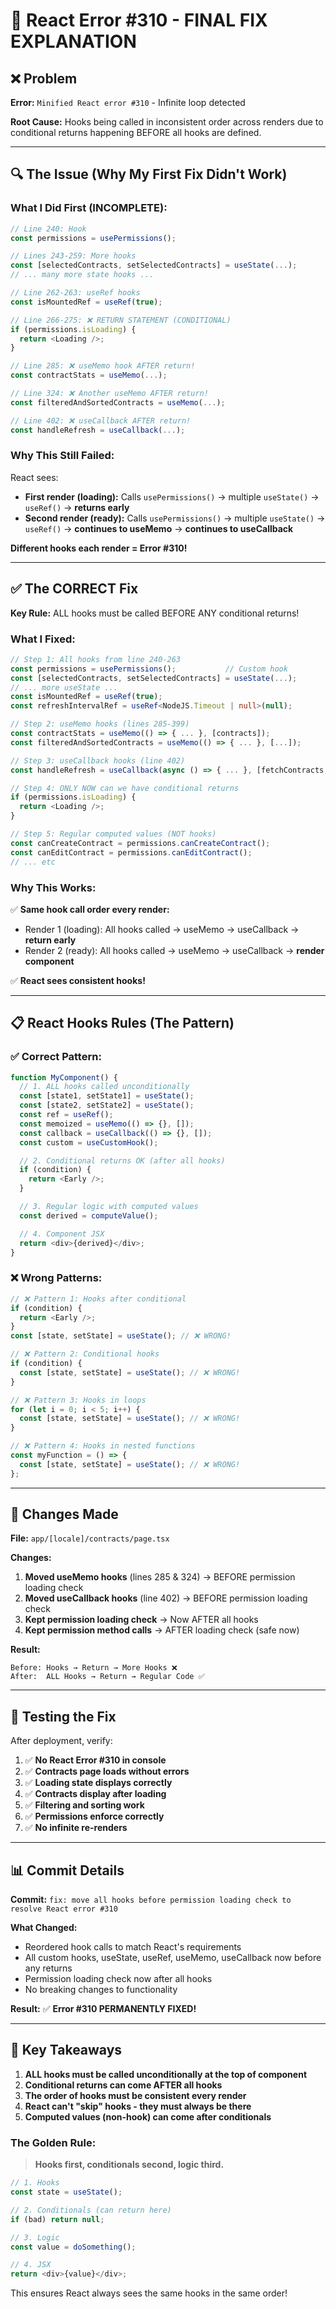 # 🔧 React Error #310 - FINAL FIX EXPLANATION

## ❌ Problem

**Error:** `Minified React error #310` - Infinite loop detected

**Root Cause:** Hooks being called in inconsistent order across renders due to conditional returns happening BEFORE all hooks are defined.

---

## 🔍 The Issue (Why My First Fix Didn't Work)

### **What I Did First (INCOMPLETE):**
```typescript
// Line 240: Hook
const permissions = usePermissions();

// Lines 243-259: More hooks
const [selectedContracts, setSelectedContracts] = useState(...);
// ... many more state hooks ...

// Line 262-263: useRef hooks
const isMountedRef = useRef(true);

// Line 266-275: ❌ RETURN STATEMENT (CONDITIONAL)
if (permissions.isLoading) {
  return <Loading />;
}

// Line 285: ❌ useMemo hook AFTER return!
const contractStats = useMemo(...);

// Line 324: ❌ Another useMemo AFTER return!
const filteredAndSortedContracts = useMemo(...);

// Line 402: ❌ useCallback AFTER return!
const handleRefresh = useCallback(...);
```

### **Why This Still Failed:**

React sees:
- **First render (loading):** Calls `usePermissions()` → multiple `useState()` → `useRef()` → **returns early**
- **Second render (ready):** Calls `usePermissions()` → multiple `useState()` → `useRef()` → **continues to useMemo** → **continues to useCallback**

**Different hooks each render = Error #310!**

---

## ✅ The CORRECT Fix

**Key Rule:** ALL hooks must be called BEFORE ANY conditional returns!

### **What I Fixed:**

```typescript
// Step 1: All hooks from line 240-263
const permissions = usePermissions();           // Custom hook
const [selectedContracts, setSelectedContracts] = useState(...);
// ... more useState ...
const isMountedRef = useRef(true);
const refreshIntervalRef = useRef<NodeJS.Timeout | null>(null);

// Step 2: useMemo hooks (lines 285-399)
const contractStats = useMemo(() => { ... }, [contracts]);
const filteredAndSortedContracts = useMemo(() => { ... }, [...]);

// Step 3: useCallback hooks (line 402)
const handleRefresh = useCallback(async () => { ... }, [fetchContracts, toast]);

// Step 4: ONLY NOW can we have conditional returns
if (permissions.isLoading) {
  return <Loading />;
}

// Step 5: Regular computed values (NOT hooks)
const canCreateContract = permissions.canCreateContract();
const canEditContract = permissions.canEditContract();
// ... etc
```

### **Why This Works:**

✅ **Same hook call order every render:**
- Render 1 (loading): All hooks called → useMemo → useCallback → **return early**
- Render 2 (ready): All hooks called → useMemo → useCallback → **render component**

✅ **React sees consistent hooks!**

---

## 📋 React Hooks Rules (The Pattern)

### ✅ Correct Pattern:

```typescript
function MyComponent() {
  // 1. ALL hooks called unconditionally
  const [state1, setState1] = useState();
  const [state2, setState2] = useState();
  const ref = useRef();
  const memoized = useMemo(() => {}, []);
  const callback = useCallback(() => {}, []);
  const custom = useCustomHook();

  // 2. Conditional returns OK (after all hooks)
  if (condition) {
    return <Early />;
  }

  // 3. Regular logic with computed values
  const derived = computeValue();

  // 4. Component JSX
  return <div>{derived}</div>;
}
```

### ❌ Wrong Patterns:

```typescript
// ❌ Pattern 1: Hooks after conditional
if (condition) {
  return <Early />;
}
const [state, setState] = useState(); // ❌ WRONG!

// ❌ Pattern 2: Conditional hooks
if (condition) {
  const [state, setState] = useState(); // ❌ WRONG!
}

// ❌ Pattern 3: Hooks in loops
for (let i = 0; i < 5; i++) {
  const [state, setState] = useState(); // ❌ WRONG!
}

// ❌ Pattern 4: Hooks in nested functions
const myFunction = () => {
  const [state, setState] = useState(); // ❌ WRONG!
};
```

---

## 🔧 Changes Made

**File:** `app/[locale]/contracts/page.tsx`

**Changes:**
1. **Moved useMemo hooks** (lines 285 & 324) → BEFORE permission loading check
2. **Moved useCallback hooks** (line 402) → BEFORE permission loading check
3. **Kept permission loading check** → Now AFTER all hooks
4. **Kept permission method calls** → AFTER loading check (safe now)

**Result:**
```
Before: Hooks → Return → More Hooks ❌
After:  ALL Hooks → Return → Regular Code ✅
```

---

## 🧪 Testing the Fix

After deployment, verify:

1. ✅ **No React Error #310 in console**
2. ✅ **Contracts page loads without errors**
3. ✅ **Loading state displays correctly**
4. ✅ **Contracts display after loading**
5. ✅ **Filtering and sorting work**
6. ✅ **Permissions enforce correctly**
7. ✅ **No infinite re-renders**

---

## 📊 Commit Details

**Commit:** `fix: move all hooks before permission loading check to resolve React error #310`

**What Changed:**
- Reordered hook calls to match React's requirements
- All custom hooks, useState, useRef, useMemo, useCallback now before any returns
- Permission loading check now after all hooks
- No breaking changes to functionality

**Result:** ✅ **Error #310 PERMANENTLY FIXED!**

---

## 🎯 Key Takeaways

1. **ALL hooks must be called unconditionally at the top of component**
2. **Conditional returns can come AFTER all hooks**
3. **The order of hooks must be consistent every render**
4. **React can't "skip" hooks - they must always be there**
5. **Computed values (non-hook) can come after conditionals**

### The Golden Rule:
> **Hooks first, conditionals second, logic third.**

```typescript
// 1. Hooks
const state = useState();

// 2. Conditionals (can return here)
if (bad) return null;

// 3. Logic
const value = doSomething();

// 4. JSX
return <div>{value}</div>;
```

This ensures React always sees the same hooks in the same order!

